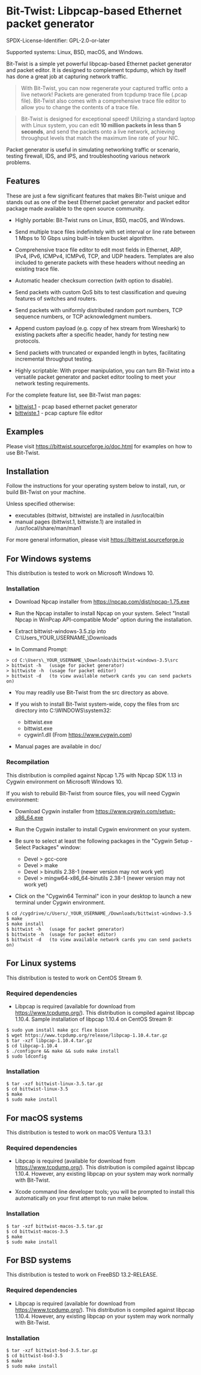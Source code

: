# Bit-Twist: Libpcap-based Ethernet packet generator

SPDX-License-Identifier: GPL-2.0-or-later

Supported systems: Linux, BSD, macOS, and Windows.

Bit-Twist is a simple yet powerful libpcap-based Ethernet packet generator and
packet editor. It is designed to complement tcpdump, which by itself has done a
great job at capturing network traffic.

> With Bit-Twist, you can now regenerate your captured traffic onto a live
> network! Packets are generated from tcpdump trace file (.pcap file).
> Bit-Twist also comes with a comprehensive trace file editor to allow you to
> change the contents of a trace file.

> Bit-Twist is designed for exceptional speed! Utilizing a standard laptop with
> Linux system, you can edit **10 million packets in less than 5 seconds**, and
> send the packets onto a live network, achieving throughput levels that match
> the maximum line rate of your NIC.

Packet generator is useful in simulating networking traffic or scenario,
testing firewall, IDS, and IPS, and troubleshooting various network problems.

## Features

These are just a few significant features that makes Bit-Twist unique and
stands out as one of the best Ethernet packet generator and packet editor
package made available to the open source community.

- Highly portable: Bit-Twist runs on Linux, BSD, macOS, and Windows.

- Send multiple trace files indefinitely with set interval or line rate
  between 1 Mbps to 10 Gbps using built-in token bucket algorithm.

- Comprehensive trace file editor to edit most fields in Ethernet, ARP, IPv4,
  IPv6, ICMPv4, ICMPv6, TCP, and UDP headers. Templates are also included to
  generate packets with these headers without needing an existing trace file.

- Automatic header checksum correction (with option to disable).

- Send packets with custom QoS bits to test classification and queuing features
  of switches and routers.

- Send packets with uniformly distributed random port numbers, TCP sequence
  numbers, or TCP acknowledgment numbers.

- Append custom payload (e.g. copy of hex stream from Wireshark) to existing
  packets after a specific header, handy for testing new protocols.

- Send packets with truncated or expanded length in bytes, facilitating
  incremental throughput testing.

- Highly scriptable: With proper manipulation, you can turn Bit-Twist into a
  versatile packet generator and packet editor tooling to meet your network
  testing requirements.

For the complete feature list, see Bit-Twist man pages:

- [bittwist.1](https://bittwist.sourceforge.io/doc/bittwist.1.html) - pcap based ethernet packet generator
- [bittwiste.1](https://bittwist.sourceforge.io/doc/bittwiste.1.html) - pcap capture file editor

## Examples

Please visit https://bittwist.sourceforge.io/doc.html for examples on how to
use Bit-Twist.

## Installation

Follow the instructions for your operating system below to install, run, or
build Bit-Twist on your machine.

Unless specified otherwise:

- executables (bittwist, bittwiste) are installed in /usr/local/bin
- manual pages (bittwist.1, bittwiste.1) are installed in /usr/local/share/man/man1

For more general information, please visit https://bittwist.sourceforge.io

## For Windows systems

This distribution is tested to work on Microsoft Windows 10.

### Installation

- Download Npcap installer from https://npcap.com/dist/npcap-1.75.exe

- Run the Npcap installer to install Npcap on your system.
  Select "Install Npcap in WinPcap API-compatible Mode" option during the
  installation.

- Extract bittwist-windows-3.5.zip into C:\Users\_YOUR_USERNAME_\Downloads

- In Command Prompt:

```
> cd C:\Users\_YOUR_USERNAME_\Downloads\bittwist-windows-3.5\src
> bittwist -h   (usage for packet generator)
> bittwiste -h  (usage for packet editor)
> bittwist -d   (to view available network cards you can send packets on)
```

- You may readily use Bit-Twist from the src directory as above.

- If you wish to install Bit-Twist system-wide, copy the files from src
  directory into C:\WINDOWS\system32:
  - bittwist.exe
  - bittwist.exe
  - cygwin1.dll (From https://www.cygwin.com)

- Manual pages are available in doc/

### Recompilation

This distribution is compiled against Npcap 1.75 with Npcap SDK 1.13 in
Cygwin environment on Microsoft Windows 10.

If you wish to rebuild Bit-Twist from source files, you will need Cygwin
environment:

- Download Cygwin installer from https://www.cygwin.com/setup-x86_64.exe

- Run the Cygwin installer to install Cygwin environment on your system.

- Be sure to select at least the following packages in the
  "Cygwin Setup - Select Packages" window:
  - Devel > gcc-core
  - Devel > make
  - Devel > binutils 2.38-1 (newer version may not work yet)
  - Devel > mingw64-x86_64-binutils 2.38-1 (newer version may not work yet)

- Click on the "Cygwin64 Terminal" icon in your desktop to launch a new
  terminal under Cygwin environment.

```
$ cd /cygdrive/c/Users/_YOUR_USERNAME_/Downloads/bittwist-windows-3.5
$ make
$ make install
$ bittwist -h   (usage for packet generator)
$ bittwiste -h  (usage for packet editor)
$ bittwist -d   (to view available network cards you can send packets on)
```

## For Linux systems

This distribution is tested to work on CentOS Stream 9.

### Required dependencies

- Libpcap is required (available for download from https://www.tcpdump.org/).
  This distribution is compiled against libpcap 1.10.4.
  Sample installation of libpcap 1.10.4 on CentOS Stream 9:

```
$ sudo yum install make gcc flex bison
$ wget https://www.tcpdump.org/release/libpcap-1.10.4.tar.gz
$ tar -xzf libpcap-1.10.4.tar.gz
$ cd libpcap-1.10.4
$ ./configure && make && sudo make install
$ sudo ldconfig
```

### Installation

```
$ tar -xzf bittwist-linux-3.5.tar.gz
$ cd bittwist-linux-3.5
$ make
$ sudo make install
```

## For macOS systems

This distribution is tested to work on macOS Ventura 13.3.1

### Required dependencies

- Libpcap is required (available for download from https://www.tcpdump.org/).
  This distribution is compiled against libpcap 1.10.4. However, any existing
  libpcap on your system may work normally with Bit-Twist.

- Xcode command line developer tools; you will be prompted to install this
  automatically on your first attempt to run make below.

### Installation

```
$ tar -xzf bittwist-macos-3.5.tar.gz
$ cd bittwist-macos-3.5
$ make
$ sudo make install
```

## For BSD systems

This distribution is tested to work on FreeBSD 13.2-RELEASE.

### Required dependencies

- Libpcap is required (available for download from https://www.tcpdump.org/).
  This distribution is compiled against libpcap 1.10.4. However, any existing
  libpcap on your system may work normally with Bit-Twist.

### Installation

```
$ tar -xzf bittwist-bsd-3.5.tar.gz
$ cd bittwist-bsd-3.5
$ make
$ sudo make install
```
